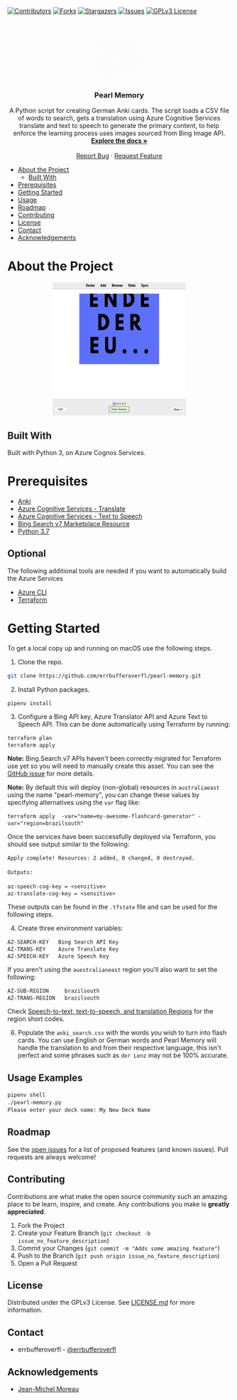 <!-- PROJECT SHIELDS -->
[![Contributors][contributors-shield]][contributors-url]
[![Forks][forks-shield]][forks-url]
[![Stargazers][stars-shield]][stars-url]
[![Issues][issues-shield]][issues-url]
[![GPLv3 License][license-shield]][license-url]

<!-- PROJECT LOGO -->
<br />
<p align="center">
  <a href="https://github.com/errbufferoverfl/pearl-memory">
    <img src="images/logo.gif" alt="Pearl Memory Logo" width="100" height="100">
  </a>

  <h3 align="center">Pearl Memory</h3>

  <p align="center">
    A Python script for creating German Anki cards. The script loads a CSV file of words to search, gets a translation using Azure Cognitive Services translate and text to speech to generate the primary content, to help enforce the learning process uses images sourced from Bing Image API.
    <br />
    <a href="https://github.com/errbufferoverfl/pearl-memory/blob/main/README.md"><strong>Explore the docs »</strong></a>
    <br />
    <br />
    <a href="https://github.com/errbufferoverfl/pearl-memory/issues">Report Bug</a>
    ·
    <a href="https://github.com/errbufferoverfl/pearl-memory/issues">Request Feature</a>
  </p>
</p>

<!-- TABLE OF CONTENTS -->

* [About the Project](#about-the-project)
  * [Built With](#built-with)
* [Prerequisites](#prerequisites)
* [Getting Started](#getting-started)
* [Usage](#usage)
* [Roadmap](#roadmap)
* [Contributing](#contributing)
* [License](#license)
* [Contact](#contact)
* [Acknowledgements](#acknowledgements)

<!-- ABOUT THE PROJECT -->
# About the Project

<p align="center">
  <a href="https://github.com/errbufferoverfl/pearl-memory">
    <img src="images/pearlmemory_01.png" alt="product-screenshot" width="300" height="300">
  </a>
</p>

<!-- ABOUT THE PROJECT -->
## Built With

Built with Python 3, on Azure Cognos Services.

<!-- PREREQUISITES -->
# Prerequisites

* [Anki](https://apps.ankiweb.net/)
* [Azure Cognitive Services - Translate](https://azure.microsoft.com/en-au/services/cognitive-services/translator/)
* [Azure Cognitive Services - Text to Speech](https://azure.microsoft.com/en-au/services/cognitive-services/text-to-speech/)
* [Bing Search v7 Marketplace Resource](https://azure.microsoft.com/en-au/pricing/details/cognitive-services/search-api/)
* [Python 3.7](https://www.python.org/)

## Optional

The following additional tools are needed if you want to automatically build the Azure Services

* [Azure CLI](https://docs.microsoft.com/en-us/cli/azure/install-azure-cli)
* [Terraform](https://www.terraform.io/)


<!-- GETTING STARTED -->
# Getting Started

To get a local copy up and running on macOS use the following steps.

1. Clone the repo.
```sh
git clone https://github.com/errbufferoverfl/pearl-memory.git
```

2. Install Python packages.
```sh
pipenv install
```

3. Configure a Bing API key, Azure Translator API and Azure Text to Speech API. This can be done automatically using 
Terraform by running:
```
terraform plan
terraform apply
```

**Note:** Bing.Search.v7 APIs haven't been correctly migrated for Terraform use yet so you will need to manually create this asset. You can see the [GitHub issue](https://github.com/terraform-providers/terraform-provider-azurerm/issues/9102) for more details.

**Note:** By default this will deploy (non-global) resources in `australiaeast` using the name "pearl-memory", you can change these values by specifying alternatives using the `var` flag like:

```
terraform apply  -var="name=my-awesome-flashcard-generator" -var="region=brazilsouth"
```

Once the services have been successfully deployed via Terraform, you should see output similar to the following:

```
Apply complete! Resources: 2 added, 0 changed, 0 destroyed.

Outputs:

az-speech-cog-key = <sensitive>
az-translate-cog-key = <sensitive>
```

These outputs can be found in the `.tfstate` file and can be used for the following steps.

4. Create three environment variables:

```
AZ-SEARCH-KEY   Bing Search API Key
AZ-TRANS-KEY    Azure Translate Key
AZ-SPEECH-KEY   Azure Speech Key
```

If you aren't using the `auestralianeast` region you'll also want to set the following:

```
AZ-SUB-REGION     brazilsouth
AZ-TRANS-REGION   brazilsouth
```

Check [Speech-to-text, text-to-speech, and translation Regions](https://docs.microsoft.com/en-au/azure/cognitive-services/speech-service/regions#speech-sdk) for the region short codes.

6. Populate the `anki_search.csv` with the words you wish to turn into flash cards. You can use English or German words 
and Pearl Memory will handle the translation to and from their respective language, this isn't perfect and some phrases
such as `der Lenz` may not be 100% accurate.

<!-- USAGE EXAMPLES -->
## Usage Examples

```sh
pipenv shell
./pearl-memory.py
Please enter your deck name: My New Deck Name
```

<!-- ROADMAP -->
## Roadmap

See the [open issues](https://github.com/errbufferoverfl/pearl-memory/issues) for a list of proposed features (and known issues). Pull requests are always welcome!

<!-- CONTRIBUTING -->
## Contributing

Contributions are what make the open source community such an amazing place to be learn, inspire, and create. 
Any contributions you make is **greatly appreciated**.

1. Fork the Project
2. Create your Feature Branch (`git checkout -b issue_no_feature_description`)
3. Commit your Changes (`git commit -m "Adds some amazing feature"`)
4. Push to the Branch (`git push origin issue_no_feature_description`)
5. Open a Pull Request

<!-- LICENSE -->
## License

Distributed under the GPLv3 License. See [LICENSE.md](LICENSE.md) for more information.

<!-- CONTACT -->
## Contact

* errbufferoverfl - [@errbufferoverfl](https://twitter.com/errbufferoverfl)

<!-- ACKNOWLEDGEMENTS -->
## Acknowledgements

* [Jean-Michel Moreau](https://github.com/jm-moreau)

<!-- MARKDOWN LINKS & IMAGES -->
<!-- https://www.markdownguide.org/basic-syntax/#reference-style-links -->
[contributors-shield]: https://img.shields.io/github/contributors/errbufferoverfl/pearl-memory.svg?style=flat-square
[contributors-url]: https://github.com/errbufferoverfl/pearl-memory/graphs/contributors
[forks-shield]: https://img.shields.io/github/forks/errbufferoverfl/pearl-memory.svg?style=flat-square
[forks-url]: https://github.com/errbufferoverfl/pearl-memory/network/members
[stars-shield]: https://img.shields.io/github/stars/errbufferoverfl/pearl-memory.svg?style=flat-square
[stars-url]: https://github.com/errbufferoverfl/pearl-memory/stargazers
[issues-shield]: https://img.shields.io/github/issues/errbufferoverfl/pearl-memory.svg?style=flat-square
[issues-url]: https://github.com/errbufferoverfl/pearl-memory/issues
[license-shield]: https://img.shields.io/github/license/errbufferoverfl/pearl-memory.svg?style=flat-square
[license-url]: https://github.com/errbufferoverfl/pearl-memory/blob/master/LICENSE.md
[product-screenshot]: images/screenshot.png
